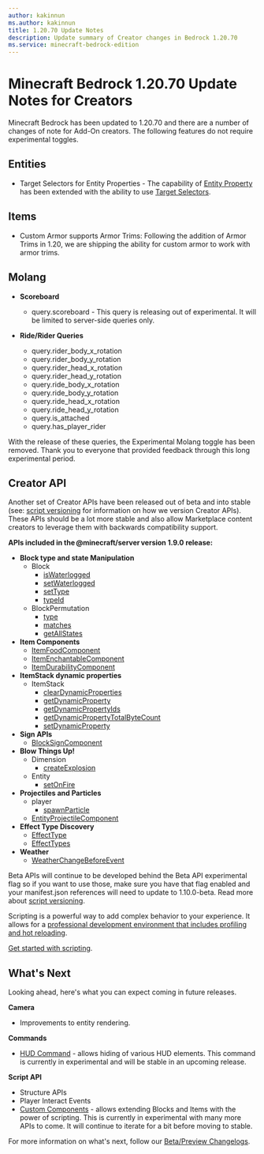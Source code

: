```yaml
---
author: kakinnun
ms.author: kakinnun
title: 1.20.70 Update Notes
description: Update summary of Creator changes in Bedrock 1.20.70
ms.service: minecraft-bedrock-edition
---
```

# Minecraft Bedrock 1.20.70 Update Notes for Creators

Minecraft Bedrock has been updated to 1.20.70 and there are a number of changes of note for Add-On creators. The following features do not require experimental toggles.
 

## Entities

- Target Selectors for Entity Properties - The capability of [Entity Property](../Documents/IntroductionToEntityProperties.md) has been extended with the ability to use [Target Selectors](../Documents/TargetSelectors.md).

## Items 
- Custom Armor supports Armor Trims: Following the addition of Armor Trims in 1.20, we are shipping the ability for custom armor to work with armor trims.

## Molang

- **Scoreboard**
  - query.scoreboard - This query is releasing out of experimental. It will be limited to server-side queries only.

- **Ride/Rider Queries**
  - query.rider_body_x_rotation
  - query.rider_body_y_rotation
  - query.rider_head_x_rotation
  - query.rider_head_y_rotation
  - query.ride_body_x_rotation
  - query.ride_body_y_rotation
  - query.ride_head_x_rotation
  - query.ride_head_y_rotation
  - query.is_attached
  - query.has_player_rider

With the release of these queries, the Experimental Molang toggle has been removed. Thank you to everyone that provided feedback through this long experimental period.

## Creator API

Another set of Creator APIs have been released out of beta and into stable (see: [script versioning](ScriptVersioning.md) for information on how we version Creator APIs). These APIs should be a lot more stable and also allow Marketplace content creators to leverage them with backwards compatibility support.

**APIs included in the @minecraft/server version 1.9.0 release:**

- **Block type and state Manipulation**
  - Block
    - [isWaterlogged](../ScriptAPI/minecraft/server/Block.md#iswaterlogged)
    - [setWaterlogged](../ScriptAPI/minecraft/server/Block.md#setwaterlogged)
    - [setType](../ScriptAPI/minecraft/server/Block.md#settype)
    - [typeId](../ScriptAPI/minecraft/server/Block.md#typeid)
  - BlockPermutation
    - [type](../ScriptAPI/minecraft/server/BlockPermutation.md#type)
    - [matches](../ScriptAPI/minecraft/server/BlockPermutation.md#matches)
    - [getAllStates](../ScriptAPI/minecraft/server/BlockPermutation.md#getallstates)
- **Item Components**
  - [ItemFoodComponent](../ScriptAPI/minecraft/server/ItemFoodComponent.md)
  - [ItemEnchantableComponent](../ScriptAPI/minecraft/server/ItemEnchantableComponent.md)
  - [ItemDurabilityComponent](../ScriptAPI/minecraft/server/ItemDurabilityComponent.md)
- **ItemStack dynamic properties**
    - ItemStack
      - [clearDynamicProperties](../ScriptAPI/minecraft/server/ItemStack.md#cleardynamicproperties)
      - [getDynamicProperty](../ScriptAPI/minecraft/server/ItemStack.md#getdynamicproperty)
      - [getDynamicPropertyIds](../ScriptAPI/minecraft/server/ItemStack.md#getdynamicpropertyids)
      - [getDynamicPropertyTotalByteCount](../ScriptAPI/minecraft/server/ItemStack.md#getdynamicpropertytotalbytecount)
      - [setDynamicProperty](../ScriptAPI/minecraft/server/ItemStack.md#setdynamicproperty)
- **Sign APIs**
  - [BlockSignComponent](../ScriptAPI/minecraft/server/BlockSignComponent.md)
- **Blow Things Up!**
  - Dimension
    - [createExplosion](../ScriptAPI/minecraft/server/Dimension.md#createexplosion)
  - Entity
    - [setOnFire](../ScriptAPI/minecraft/server/Entity.md#setonfire)
- **Projectiles and Particles**
  - player
    - [spawnParticle](../ScriptAPI/minecraft/server/Player.md#spawnparticle)
  - [EntityProjectileComponent](../ScriptAPI/minecraft/server/EntityProjectileComponent.md)
- **Effect Type Discovery**
  - [EffectType](../ScriptAPI/minecraft/server/EffectType.md)
  - [EffectTypes](../ScriptAPI/minecraft/server/EffectTypes.md)
- **Weather**
  - [WeatherChangeBeforeEvent](../ScriptAPI/minecraft/server/WeatherChangeBeforeEvent.md)
    
Beta APIs will continue to be developed behind the Beta API experimental flag so if you want to use those, make sure you have that flag enabled and your manifest.json references will need to update to 1.10.0-beta. Read more about [script versioning](ScriptVersioning.md).

Scripting is a powerful way to add complex behavior to your experience. It allows for a [professional development environment that includes profiling and hot reloading](./ScriptDeveloperTools.md).

[Get started with scripting](https://aka.ms/startwithmcscript).

## What's Next

Looking ahead, here's what you can expect coming in future releases.

**Camera**
- Improvements to entity rendering. 

**Commands**
- [HUD Command](../Commands/commands/hud.md) - allows hiding of various HUD elements. This command is currently in experimental and will be stable in an upcoming release.
 
**Script API**
- Structure APIs
- Player Interact Events
- [Custom Components](../Documents/CustomComponents.md) - allows extending Blocks and Items with the power of scripting. This is currently in experimental with many more APIs to come. It will continue to iterate for a bit before moving to stable. 

For more information on what's next, follow our [Beta/Preview Changelogs](https://feedback.minecraft.net/hc/en-us/sections/360001185332).